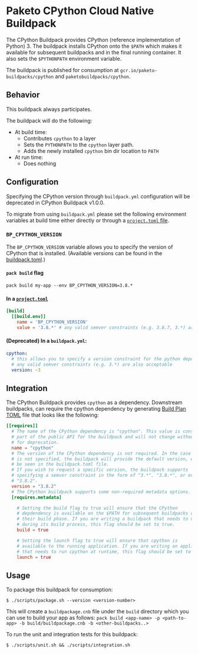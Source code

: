 # Paketo CPython Cloud Native Buildpack
The CPython Buildpack provides CPython (reference implementation of Python) 3.
The buildpack installs CPython onto the `$PATH` which makes it available for
subsequent buildpacks and in the final running container. It also sets the
`$PYTHONPATH` environment variable.

The buildpack is published for consumption at `gcr.io/paketo-buildpacks/cpython` and
`paketobuildpacks/cpython`.

## Behavior
This buildpack always participates.

The buildpack will do the following:
* At build time:
  - Contributes `cpython` to a layer
  - Sets the `PYTHONPATH` to the `cpython` layer path.
  - Adds the newly installed `cpython` bin dir location to `PATH`
* At run time:
  - Does nothing

## Configuration

Specifying the CPython version through `buildpack.yml` configuration
will be deprecated in CPython Buildpack v1.0.0.

To migrate from using `buildpack.yml` please set the following environment
variables at build time either directly  or through a [`project.toml`
file](https://github.com/buildpacks/spec/blob/main/extensions/project-descriptor.md).

### `BP_CPYTHON_VERSION`
The `BP_CPYTHON_VERSION` variable allows you to specify the version of CPython
that is installed. (Available versions can be found in the
[buildpack.toml](./buildpack.toml).)

#### `pack build` flag
```shell
pack build my-app --env BP_CPYTHON_VERSION=3.8.*
```

#### In a [`project.toml`](https://github.com/buildpacks/spec/blob/main/extensions/project-descriptor.md)
```toml
[build]
  [[build.env]]
    name = 'BP_CPYTHON_VERSION'
    value = '3.8.*' # any valid semver constraints (e.g. 3.8.7, 3.*) are acceptable
```

#### (Deprecated) In a `buildpack.yml`:

```yaml
cpython:
  # this allows you to specify a version constraint for the python depdendency
  # any valid semver constraints (e.g. 3.*) are also acceptable
  version: ~3
```

## Integration

The CPython Buildpack provides `cpython` as a dependency. Downstream
buildpacks, can require the cpython dependency by generating [Build Plan
TOML](https://github.com/buildpacks/spec/blob/master/buildpack.md#build-plan-toml)
file that looks like the following:

```toml
[[requires]]
  # The name of the CPython dependency is "cpython". This value is considered
  # part of the public API for the buildpack and will not change without a plan
  # for deprecation.
  name = "cpython"
  # The version of the CPython dependency is not required. In the case it
  # is not specified, the buildpack will provide the default version, which can
  # be seen in the buildpack.toml file.
  # If you wish to request a specific version, the buildpack supports
  # specifying a semver constraint in the form of "3.*", "3.8.*", or even
  # "3.8.2".
  version = "3.8.2"
  # The CPython buildpack supports some non-required metadata options.
  [requires.metadata]

    # Setting the build flag to true will ensure that the CPython
    # depdendency is available on the $PATH for subsequent buildpacks during
    # their build phase. If you are writing a buildpack that needs to use CPython
    # during its build process, this flag should be set to true.
    build = true

    # Setting the launch flag to true will ensure that cpython is
    # available to the running application. If you are writing an application
    # that needs to run cpython at runtime, this flag should be set to true.
    launch = true
```

## Usage

To package this buildpack for consumption:

```
$ ./scripts/package.sh --version <version-number>
```

This will create a `buildpackage.cnb` file under the `build` directory which you
can use to build your app as follows:
`pack build <app-name> -p <path-to-app> -b build/buildpackage.cnb -b <other-buildpacks..>`

To run the unit and integration tests for this buildpack:
```
$ ./scripts/unit.sh && ./scripts/integration.sh
```
